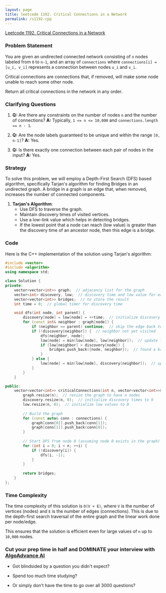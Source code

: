 ```yaml
---
layout: page
title: leetcode 1192. Critical Connections in a Network
permalink: /s1192-cpp
---
```

[Leetcode 1192. Critical Connections in a Network](https://algoadvance.github.io/algoadvance/l1192)
### Problem Statement
You are given an undirected connected network consisting of `n` nodes labeled from `0` to `n-1`, and an array of `connections` where `connections[i] = [u_i, v_i]` represents a connection between nodes `u_i` and `v_i`. 

Critical connections are connections that, if removed, will make some node unable to reach some other node.

Return all critical connections in the network in any order.

### Clarifying Questions
1. **Q:** Are there any constraints on the number of nodes `n` and the number of connections?
   **A:** Typically, `1 <= n <= 10,000` and `connections.length == n - 1`.

2. **Q:** Are the node labels guaranteed to be unique and within the range `[0, n-1]`?
   **A:** Yes.

3. **Q:** Is there exactly one connection between each pair of nodes in the input?
   **A:** Yes.

### Strategy
To solve this problem, we will employ a Depth-First Search (DFS) based algorithm, specifically Tarjan's algorithm for finding Bridges in an undirected graph. A bridge in a graph is an edge that, when removed, increases the number of connected components.

1. **Tarjan's Algorithm**:
   - Use DFS to traverse the graph.
   - Maintain discovery times of visited vertices.
   - Use a low-link value which helps in detecting bridges.
   - If the lowest point that a node can reach (low value) is greater than the discovery time of an ancestor node, then this edge is a bridge.

### Code
Here is the C++ implementation of the solution using Tarjan's algorithm:

```cpp
#include <vector>
#include <algorithm>
using namespace std;

class Solution {
private:
    vector<vector<int>> graph;  // adjacency list for the graph
    vector<int> discovery, low;  // discovery time and low value for each node
    vector<vector<int>> bridges;  // to store the result
    int time = 0;  // global timer for discovery time

    void dfs(int node, int parent) {
        discovery[node] = low[node] = ++time;  // initialize discovery time and low value
        for (const int& neighbor : graph[node]) {
            if (neighbor == parent) continue;  // skip the edge back to parent
            if (!discovery[neighbor]) {  // neighbor not yet visited
                dfs(neighbor, node);
                low[node] = min(low[node], low[neighbor]);  // update low value
                if (low[neighbor] > discovery[node]) {
                    bridges.push_back({node, neighbor});  // found a bridge
                }
            } else {
                low[node] = min(low[node], discovery[neighbor]);  // update low value if neighbor already discovered
            }
        }
    }

public:
    vector<vector<int>> criticalConnections(int n, vector<vector<int>>& connections) {
        graph.resize(n);  // resize the graph to have n nodes
        discovery.resize(n, 0);  // initialize discovery times to 0
        low.resize(n, 0);  // initialize low values to 0
        
        // Build the graph
        for (const auto& conn : connections) {
            graph[conn[0]].push_back(conn[1]);
            graph[conn[1]].push_back(conn[0]);
        }
        
        // Start DFS from node 0 (assuming node 0 exists in the graph)
        for (int i = 0; i < n; ++i) {
            if (!discovery[i]) {
                dfs(i, -1);
            }
        }
        
        return bridges;
    }
};
```

### Time Complexity
The time complexity of this solution is `O(V + E)`, where `V` is the number of vertices (nodes) and `E` is the number of edges (connections). This is due to the depth-first search traversal of the entire graph and the linear work done per node/edge. 

This ensures that the solution is efficient even for large values of `n` up to `10,000` nodes.


### Cut your prep time in half and DOMINATE your interview with [AlgoAdvance AI](https://algoAdvance.com)

- Got blindsided by a question you didn't expect?

- Spend too much time studying?

- Or simply don't have the time to go over all 3000 questions?

